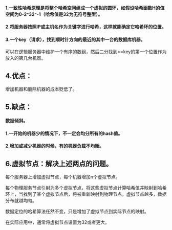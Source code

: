 #### 1.一致性哈希原理是将整个哈希空间组成一个虚拟的圆环，如假设哈希函数H的值空间为0-2^32^-1（哈希值是32为无符号整型）。  
  
#### 2.将服务器按照IP或主机名作为关键字进行哈希，这样就能确定它哈希环的位置。  
  
#### 3.一个key（请求），找到顺时针方向的最近的其中一台的数据库机器。  

可以在逻辑服务器中维护一个有序的数组，然后二分找到>=key的第一个位置作为放入的第几台机器。
  
## 4.优点：

增加机器和删除机器的成本贬低了。



## 5.缺点：

#### 数据倾斜。



#### 1.一开始的机器少的情况下，不一定会均分所有的hash值。



#### 2.增加或减少机器的时候，有的机器负载不均衡。







## 6.虚拟节点：解决上述两点的问题。

每个服务器上增加虚拟节点，每个机器增加n个虚拟节点。

每个物理服务节点引射为多个虚拟节点，将这些虚拟节点计算哈希值并映射到哈希环上，当找到了某个虚拟节点后，将被重新映射到物理节点。虚拟节点越多，数据分布就越均匀。



数据定位的哈希算法任然不变，只是增加了虚拟节点到实际节点的映射。

在实际应用中，通常将虚拟节点设置为32或者更大。













